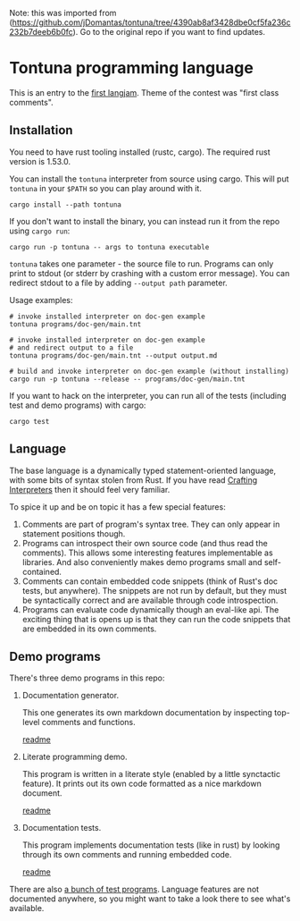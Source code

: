 Note: this was imported from (https://github.com/jDomantas/tontuna/tree/4390ab8af3428dbe0cf5fa236c232b7deeb6b0fc). Go to the original repo if you want to find updates.

# Tontuna programming language

This is an entry to the [first langjam](https://github.com/langjam/jam0001).
Theme of the contest was "first class comments".


## Installation

You need to have rust tooling installed (rustc, cargo). The required rust
version is 1.53.0.

You can install the `tontuna` interpreter from source using cargo. This will put
`tontuna` in your `$PATH` so you can play around with it.

```shell
cargo install --path tontuna
```

If you don't want to install the binary, you can instead run it from the repo
using `cargo run`:

```shell
cargo run -p tontuna -- args to tontuna executable
```

`tontuna` takes one parameter - the source file to run. Programs can only print
to stdout (or stderr by crashing with a custom error message). You can redirect
stdout to a file by adding `--output path` parameter.

Usage examples:

```shell
# invoke installed interpreter on doc-gen example
tontuna programs/doc-gen/main.tnt

# invoke installed interpreter on doc-gen example
# and redirect output to a file
tontuna programs/doc-gen/main.tnt --output output.md

# build and invoke interpreter on doc-gen example (without installing)
cargo run -p tontuna --release -- programs/doc-gen/main.tnt
```

If you want to hack on the interpreter, you can run all of the tests (including
test and demo programs) with cargo:

```shell
cargo test
```


## Language

The base language is a dynamically typed statement-oriented language, with some
bits of syntax stolen from Rust. If you have read
[Crafting Interpreters](https://craftinginterpreters.com/) then it should feel
very familiar.

To spice it up and be on topic it has a few special features:

1. Comments are part of program's syntax tree. They can only appear in statement
positions though.
2. Programs can introspect their own source code (and thus read the comments).
This allows some interesting features implementable as libraries. And also
conveniently makes demo programs small and self-contained.
3. Comments can contain embedded code snippets (think of Rust's doc tests, but
anywhere). The snippets are not run by default, but they must be syntactically
correct and are available through code introspection.
4. Programs can evaluate code dynamically though an eval-like api. The exciting
thing that is opens up is that they can run the code snippets that are embedded
in its own comments.


## Demo programs

There's three demo programs in this repo:

1. Documentation generator.

    This one generates its own markdown documentation by inspecting top-level
    comments and functions.

    [readme](./programs/doc-gen/README.md)

2. Literate programming demo.

    This program is written in a literate style (enabled by a little synctactic
    feature). It prints out its own code formatted as a nice markdown document.

    [readme](./programs/literate/README.md)

3. Documentation tests.

    This program implements documentation tests (like in rust) by looking
    through its own comments and running embedded code.

    [readme](./programs/doc-test/README.md)

There are also [a bunch of test programs](./programs/test-cases). Language
features are not documented anywhere, so you might want to take a look there to
see what's available.
